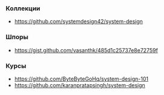 
### Коллекции

- https://github.com/systemdesign42/system-design

### Шпоры

- https://gist.github.com/vasanthk/485d1c25737e8e72759f

### Курсы

- https://github.com/ByteByteGoHq/system-design-101
- https://github.com/karanpratapsingh/system-design
